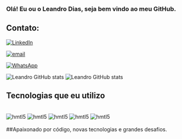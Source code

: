 ### Olá! Eu ou o Leandro Dias, seja bem vindo ao meu GitHub.
## Contato:

 [![LinkedIn](https://img.shields.io/badge/LinkedIn-0077B5?style=for-the-badge&logo=linkedin&logoColor=white)](https://www.linkedin.com/in/leandro-dias-bb473122b/)

[![email](https://img.shields.io/badge/Gmail-D14836?style=for-the-badge&logo=gmail&logoColor=white)](https://devleandrodias@gmail.com)

[![WhatsApp](https://img.shields.io/badge/WhatsApp-25D366?style=for-the-badge&logo=whatsapp&logoColor=white)](https://api.whatsapp.com/send?phone=5567993407322)


![Leandro GitHub stats](https://github-readme-stats.vercel.app/api?username=devleandrodiass&show_icons=true&theme=dracula)
![Leandro GitHub stats](https://github-readme-stats.vercel.app/api/top-langs/?username=devleandrodiass&theme=dracula)

## Tecnologias que eu utilizo
<div style="display: inline_block"><br/>
<img align="center" alt="hmtl5" src="https://img.shields.io/badge/HTML5-E34F26?style=for-the-badge&logo=html5&logoColor=white"/>

<img align="center" alt="hmtl5" src="https://img.shields.io/badge/CSS3-1572B6?style=for-the-badge&logo=css3&logoColor=white"/>

<img align="center" alt="hmtl5" src="https://img.shields.io/badge/JavaScript-F7DF1E?style=for-the-badge&logo=javascript&logoColor=black"/>

<img align="center" alt="hmtl5" src="https://img.shields.io/badge/Node.js-43853D?style=for-the-badge&logo=node.js&logoColor=white"/>

<img align="center" alt="hmtl5" src="https://img.shields.io/badge/React-20232A?style=for-the-badge&logo=react&logoColor=61DAFB"/>

</div><br/>
##Apaixonado por código, novas tecnologias e grandes desafios.


